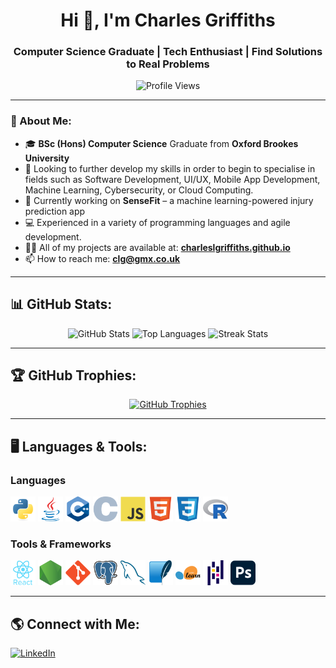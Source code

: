 <h1 align="center">Hi 👋, I'm Charles Griffiths</h1>
<h3 align="center"> Computer Science Graduate | Tech Enthusiast | Find Solutions to Real Problems</h3>

<p align="center">
  <img src="https://komarev.com/ghpvc/?username=charleslgriffiths&label=Profile%20views&color=0e75b6&style=flat" alt="Profile Views" />
</p>

---

### 🚀 About Me:
- 🎓 **BSc (Hons) Computer Science** Graduate from **Oxford Brookes University**
- 🤖 Looking to further develop my skills in order to begin to specialise in fields such as Software Development, UI/UX, Mobile App Development, Machine Learning, Cybersecurity, or Cloud Computing.
- 🔭 Currently working on **SenseFit** – a machine learning-powered injury prediction app
- 💻 Experienced in a variety of programming languages and agile development.
- 👨‍💻 All of my projects are available at: [**charleslgriffiths.github.io**](https://charleslgriffiths.github.io)
- 📫 How to reach me: **clg@gmx.co.uk**

---

## 📊 GitHub Stats:

<div align="center">
  <img src="https://github-readme-stats.vercel.app/api?username=charleslgriffiths&show_icons=true&include_all_commits=true&count_private=true&theme=dracula&hide_border=false&order=1" height="150" alt="GitHub Stats" />
  <img src="https://github-readme-stats.vercel.app/api/top-langs?username=charleslgriffiths&layout=compact&langs_count=6&theme=dracula&hide_border=false&order=2" height="150" alt="Top Languages" />
  <img src="https://github-readme-streak-stats.herokuapp.com/?user=charleslgriffiths&theme=dracula&hide_border=false" height="150" alt="Streak Stats" />
</div>

---

## 🏆 GitHub Trophies:
<p align="center">
  <a href="https://github.com/ryo-ma/github-profile-trophy">
    <img src="https://github-profile-trophy.vercel.app/?username=charleslgriffiths&theme=dracula&margin-w=15&margin-h=15" alt="GitHub Trophies" />
  </a>
</p>

---

## 🖥️ Languages & Tools:

### **Languages**
<p align="left">
  <img src="https://raw.githubusercontent.com/devicons/devicon/master/icons/python/python-original.svg" alt="Python" width="40" height="40"/>
  <img src="https://raw.githubusercontent.com/devicons/devicon/master/icons/java/java-original.svg" alt="Java" width="40" height="40"/>
  <img src="https://raw.githubusercontent.com/devicons/devicon/master/icons/cplusplus/cplusplus-original.svg" alt="C++" width="40" height="40"/>
  <img src="https://raw.githubusercontent.com/devicons/devicon/master/icons/c/c-original.svg" alt="C" width="40" height="40"/>
  <img src="https://raw.githubusercontent.com/devicons/devicon/master/icons/javascript/javascript-original.svg" alt="JavaScript" width="40" height="40"/>
  <img src="https://raw.githubusercontent.com/devicons/devicon/master/icons/html5/html5-original.svg" alt="HTML" width="40" height="40"/>
  <img src="https://raw.githubusercontent.com/devicons/devicon/master/icons/css3/css3-original.svg" alt="CSS" width="40" height="40"/>
  <img src="https://raw.githubusercontent.com/devicons/devicon/master/icons/r/r-original.svg" alt="R" width="40" height="40"/>
</p>

### **Tools & Frameworks**
<p align="left">
  <img src="https://raw.githubusercontent.com/devicons/devicon/master/icons/react/react-original-wordmark.svg" alt="React Native" width="40" height="40"/>
  <img src="https://raw.githubusercontent.com/devicons/devicon/master/icons/nodejs/nodejs-original.svg" alt="Node.js" width="40" height="40"/>
  <img src="https://raw.githubusercontent.com/devicons/devicon/master/icons/git/git-original.svg" alt="Git" width="40" height="40"/>
  <img src="https://raw.githubusercontent.com/devicons/devicon/master/icons/postgresql/postgresql-original.svg" alt="PostgreSQL" width="40" height="40"/>
  <img src="https://raw.githubusercontent.com/devicons/devicon/master/icons/mysql/mysql-original.svg" alt="MySQL" width="40" height="40"/>
  <img src="https://raw.githubusercontent.com/devicons/devicon/master/icons/sqlite/sqlite-original.svg" alt="SQLite" width="40" height="40"/>
  <img src="https://raw.githubusercontent.com/devicons/devicon/master/icons/scikitlearn/scikitlearn-original.svg" alt="Scikit-Learn" width="40" height="40"/>
  <img src="https://raw.githubusercontent.com/devicons/devicon/master/icons/pandas/pandas-original.svg" alt="Pandas" width="40" height="40"/>
  <img src="https://raw.githubusercontent.com/devicons/devicon/master/icons/photoshop/photoshop-plain.svg" alt="Photoshop" width="40" height="40"/>
</p>

---

## 🌎 Connect with Me:
<p align="left">
  <a href="https://linkedin.com/in/charleslgriffiths" target="blank">
    <img src="https://raw.githubusercontent.com/rahuldkjain/github-profile-readme-generator/master/src/images/icons/Social/linked-in-alt.svg" alt="LinkedIn" height="30" width="40" />
  </a>
</p>
